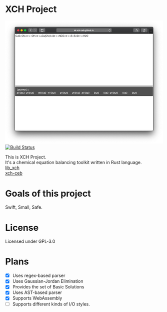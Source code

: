 # XCH Project
![Screenshot](Screenshot.png)  
[![Build Status](https://travis-ci.org/XCH-CEB/xch-project.svg?branch=master)](https://travis-ci.org/XCH-CEB/xch-project)  

This is XCH Project.  
It's a chemical equation balancing toolkit written in Rust language.   
[lib_xch](https://crates.io/crates/lib_xch)   
[xch-ceb](https://crates.io/crates/xch-ceb)  


# Goals of this project
Swift, Small, Safe.  

# License
Licensed under GPL-3.0  

# Plans
- [x] Uses regex-based parser
- [x] Uses Gaussian-Jordan Elimination
- [x] Provides the set of Basic Solutions
- [x] Uses AST-based parser
- [x] Supports WebAssembly
- [ ] Supports different kinds of I/O styles.
